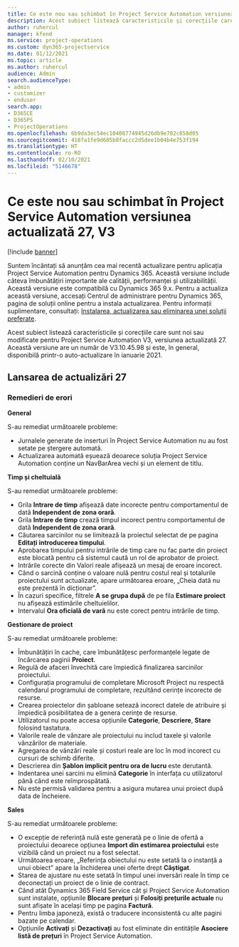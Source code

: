 ```yaml
---
title: Ce este nou sau schimbat în Project Service Automation versiunea actualizată 27, V3
description: Acest subiect listează caracteristicile și corecțiile care sunt disponibile în Project Service Automation V3, versiunea actualizată 27, V3.
author: ruhercul
manager: kfend
ms.service: project-operations
ms.custom: dyn365-projectservice
ms.date: 01/12/2021
ms.topic: article
ms.author: ruhercul
audience: Admin
search.audienceType:
- admin
- customizer
- enduser
search.app:
- D365CE
- D365PS
- ProjectOperations
ms.openlocfilehash: 6b9da3ec54ec10408774945d26db9e702c858d05
ms.sourcegitcommit: 418fa1fe9d605b8faccc2d5dee1b04b4e753f194
ms.translationtype: HT
ms.contentlocale: ro-RO
ms.lasthandoff: 02/10/2021
ms.locfileid: "5146678"
---
```

# <a name="whats-new-or-changed-in-project-service-automation-update-release-27-v3"></a>Ce este nou sau schimbat în Project Service Automation versiunea actualizată 27, V3

[!include [banner](../includes/psa-now-project-operations.md)]

Suntem încântați să anunțăm cea mai recentă actualizare pentru aplicația Project Service Automation pentru Dynamics 365. Această versiune include câteva îmbunătățiri importante ale calității, performanței și utilizabilității. Această versiune este compatibilă cu Dynamics 365 9.x. Pentru a actualiza această versiune, accesați Centrul de administrare pentru Dynamics 365, pagina de soluții online pentru a instala actualizarea. Pentru informații suplimentare, consultați: [Instalarea, actualizarea sau eliminarea unei soluții preferate](https://docs.microsoft.com/power-platform/admin/install-remove-preferred-solution).

Acest subiect listează caracteristicile și corecțiile care sunt noi sau modificate pentru Project Service Automation V3, versiunea actualizată 27. Această versiune are un număr de V3.10.45.98 și este, în general, disponibilă printr-o auto-actualizare în ianuarie 2021.

## <a name="update-release-27"></a>Lansarea de actualizări 27

### <a name="bug-fixes"></a>Remedieri de erori

**General**

S-au remediat următoarele probleme:

- Jurnalele generate de inserturi în Project Service Automation nu au fost setate pe ștergere automată.
- Actualizarea automată eșuează deoarece soluția Project Service Automation conține un NavBarArea vechi și un element de titlu.

**Timp și cheltuială**

S-au remediat următoarele probleme:

- Grila **Intrare de timp** afișează date incorecte pentru comportamentul de dată **Independent de zona orară**.
- Grila **Intrare de timp** crează timpul incorect pentru comportamentul de dată **Independent de zona orară**.
- Căutarea sarcinilor nu se limitează la proiectul selectat de pe pagina **Editați introducerea timpului**.
- Aprobarea timpului pentru intrările de timp care nu fac parte din proiect este blocată pentru că sistemul caută un rol de aprobator de proiect.
- Intrările corecte din Valori reale afișează un mesaj de eroare incorect.
- Când o sarcină conține o valoare nulă pentru costul real și totalurile proiectului sunt actualizate, apare următoarea eroare, „Cheia dată nu este prezentă în dicționar”.
- În cazuri specifice, filtrele **A se grupa după** de pe fila **Estimare proiect** nu afișează estimările cheltuielilor.
- Intervalul **Ora oficială de vară** nu este corect pentru intrările de timp.

**Gestionare de proiect**

S-au remediat următoarele probleme:

- Îmbunătățiri în cache, care îmbunătățesc performanțele legate de încărcarea paginii **Proiect**.
- Regulă de afaceri învechită care împiedică finalizarea sarcinilor proiectului.
- Configurația programului de completare Microsoft Project nu respectă calendarul programului de completare, rezultând cerințe incorecte de resurse.
- Crearea proiectelor din șabloane setează incorect datele de atribuire și împiedică posibilitatea de a genera cerințe de resurse.
- Utilizatorul nu poate accesa opțiunile **Categorie**, **Descriere**, **Stare** folosind tastatura.
- Valorile reale de vânzare ale proiectului nu includ taxele și valorile vânzărilor de materiale.
- Agregarea de vânzări reale și costuri reale are loc în mod incorect cu cursuri de schimb diferite.
- Descrierea din **Șablon implicit pentru ora de lucru** este derutantă.
- Indentarea unei sarcini nu elimină **Categorie** în interfața cu utilizatorul până când este reîmprospătată.
- Nu este permisă validarea pentru a asigura mutarea unui proiect după data de încheiere.

**Sales**

S-au remediat următoarele probleme:

- O excepție de referință nulă este generată pe o linie de ofertă a proiectului deoarece opțiunea **Import din estimarea proiectului** este vizibilă când un proiect nu a fost selectat.
- Următoarea eroare, „Referința obiectului nu este setată la o instanță a unui obiect” apare la închiderea unei oferte drept **Câștigat**.
- Starea de ajustare nu este setată în timpul unei inversări reale în timp ce deconectați un proiect de o linie de contract.
- Când atât Dynamics 365 Field Service cât și Project Service Automation sunt instalate, opțiunile **Blocare prețuri** și **Folosiți prețurile actuale** nu sunt afișate în același timp pe pagina **Factură**.
- Pentru limba japoneză, există o traducere inconsistentă cu alte pagini bazate pe calendar.
- Opțiunile **Activați** și **Dezactivați** au fost eliminate din entitățile **Asociere listă de prețuri** în Project Service Automation.
